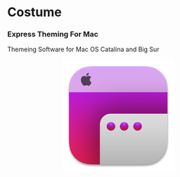 # Costume
### Express Theming For Mac
Themeing Software for Mac OS Catalina and Big Sur

<p align="center">
<img src="https://raw.githubusercontent.com/R-Teer/Costume-For-Mac/master/icon.png" width="256" height="256" title="Github Logo">
</p>
